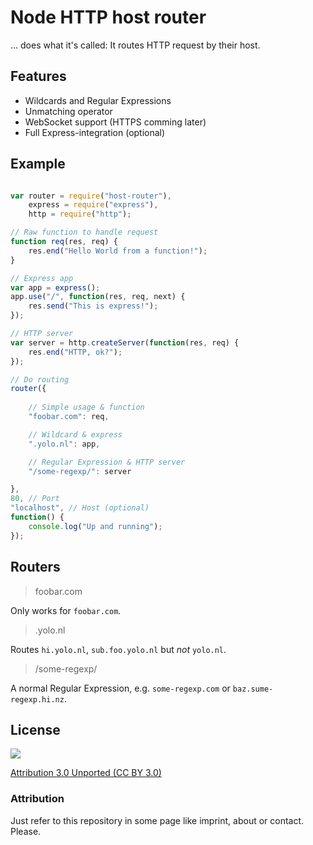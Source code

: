 # Node HTTP host router #

... does what it's called: It routes HTTP request by their host.

## Features ##

* Wildcards and Regular Expressions
* Unmatching operator
* WebSocket support (HTTPS comming later)
* Full Express-integration (optional)

## Example ##

```javascript

var router = require("host-router"),
	express = require("express"),
	http = require("http");

// Raw function to handle request
function req(res, req) {
	res.end("Hello World from a function!");
}

// Express app
var app = express();
app.use("/", function(res, req, next) {
	res.send("This is express!");
});

// HTTP server
var server = http.createServer(function(res, req) {
	res.end("HTTP, ok?");
});

// Do routing
router({
	
	// Simple usage & function
	"foobar.com": req,

	// Wildcard & express
	".yolo.nl": app,

	// Regular Expression & HTTP server
	"/some-regexp/": server

},
80, // Port
"localhost", // Host (optional)
function() {
	console.log("Up and running");
});
```

## Routers ##

> foobar.com

Only works for `foobar.com`.

> .yolo.nl

Routes `hi.yolo.nl`, `sub.foo.yolo.nl` but *not* `yolo.nl`.

> /some-regexp/

A normal Regular Expression, e.g. `some-regexp.com` or `baz.sume-regexp.hi.nz`.

## License ##

![](http://i.creativecommons.org/l/by/3.0/88x31.png)

[Attribution 3.0 Unported (CC BY 3.0)](http://creativecommons.org/licenses/by/3.0/deed)

### Attribution

Just refer to this repository in some page like imprint, about or contact. Please.
